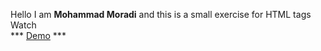 Hello I am **Mohammad Moradi** and this is a small exercise for HTML tags Watch <br> *** [Demo](https://moradi-x.github.io/Practice-of-HTML-tags/) *** 
